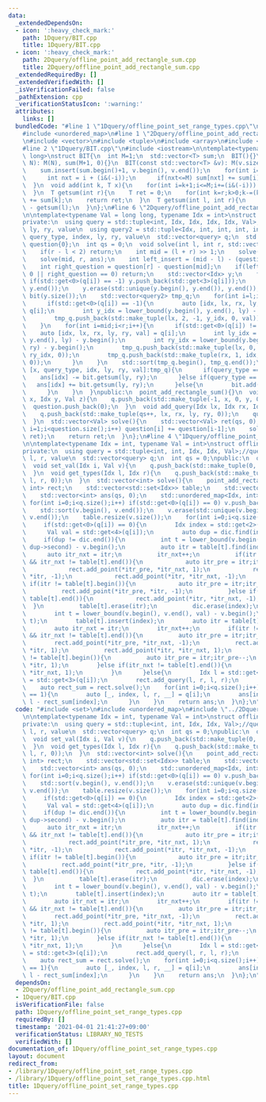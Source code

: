 ```yaml
---
data:
  _extendedDependsOn:
  - icon: ':heavy_check_mark:'
    path: 1Dquery/BIT.cpp
    title: 1Dquery/BIT.cpp
  - icon: ':heavy_check_mark:'
    path: 2Dquery/offline_point_add_rectangle_sum.cpp
    title: 2Dquery/offline_point_add_rectangle_sum.cpp
  _extendedRequiredBy: []
  _extendedVerifiedWith: []
  _isVerificationFailed: false
  _pathExtension: cpp
  _verificationStatusIcon: ':warning:'
  attributes:
    links: []
  bundledCode: "#line 1 \"1Dquery/offline_point_set_range_types.cpp\"\n#include <set>\n\
    #include <unordered_map>\n#line 1 \"2Dquery/offline_point_add_rectangle_sum.cpp\"\
    \n#include <vector>\n#include <tuple>\n#include <array>\n#include <algorithm>\n\
    #line 2 \"1Dquery/BIT.cpp\"\n#include <iostream>\n\ntemplate<typename T = long\
    \ long>\nstruct BIT{\n  int M=1;\n  std::vector<T> sum;\n  BIT(){}\n  BIT(int\
    \ N): M(N), sum(M+1, 0){}\n  BIT(const std::vector<T> &v): M(v.size()), sum(1){\n\
    \    sum.insert(sum.begin()+1, v.begin(), v.end());\n    for(int i=1;i<=v.size();i++){\n\
    \      int nxt = i + (i&(-i));\n      if(nxt<=M) sum[nxt] += sum[i];\n    }\n\
    \  }\n  void add(int k, T x){\n    for(int i=k+1;i<=M;i+=(i&(-i))) sum[i] += x;\n\
    \  }\n  T getsum(int r){\n    T ret = 0;\n    for(int k=r;k>0;k-=(k&(-k))) ret\
    \ += sum[k];\n    return ret;\n  }\n  T getsum(int l, int r){\n    return getsum(r)\
    \ - getsum(l);\n  }\n};\n#line 6 \"2Dquery/offline_point_add_rectangle_sum.cpp\"\
    \n\ntemplate<typename Val = long long, typename Idx = int>\nstruct point_add_rectangle_sum{\n\
    private:\n  using query = std::tuple<int, Idx, Idx, Idx, Idx, Val>;//index, x,\
    \ ly, ry, value\n  using query2 = std::tuple<Idx, int, int, int, int, Val>;//x,\
    \ query_type, index, ly, ry, value\n  std::vector<query> q;\n  std::vector<int>\
    \ question{0};\n  int qs = 0;\n  void solve(int l, int r, std::vector<Val> &ans){\n\
    \    if(r - l < 2) return;\n    int mid = (l + r) >> 1;\n    solve(l, mid, ans);\n\
    \    solve(mid, r, ans);\n    int left_insert = (mid - l) - (question[mid] - question[l]);\n\
    \    int right_question = question[r] - question[mid];\n    if(left_insert ==\
    \ 0 || right_question == 0) return;\n    std::vector<Idx> y;\n    for(int i=l;i<mid;i++)\
    \ if(std::get<0>(q[i]) == -1) y.push_back(std::get<3>(q[i]));\n    std::sort(y.begin(),\
    \ y.end());\n    y.erase(std::unique(y.begin(), y.end()), y.end());\n    BIT<Val>\
    \ bit(y.size());\n    std::vector<query2> tmp_q;\n    for(int i=l;i<mid;i++){\n\
    \      if(std::get<0>(q[i]) == -1){\n        auto [idx, lx, rx, ly, ry, val] =\
    \ q[i];\n        int y_idx = lower_bound(y.begin(), y.end(), ly) - y.begin();\n\
    \        tmp_q.push_back(std::make_tuple(lx, 2, -1, y_idx, 0, val));\n      }\n\
    \    }\n    for(int i=mid;i<r;i++){\n      if(std::get<0>(q[i]) != -1){\n    \
    \    auto [idx, lx, rx, ly, ry, val] = q[i];\n        int ly_idx = lower_bound(y.begin(),\
    \ y.end(), ly) - y.begin();\n        int ry_idx = lower_bound(y.begin(), y.end(),\
    \ ry) - y.begin();\n        tmp_q.push_back(std::make_tuple(lx, 0, idx, ly_idx,\
    \ ry_idx, 0));\n        tmp_q.push_back(std::make_tuple(rx, 1, idx, ly_idx, ry_idx,\
    \ 0));\n      }\n    }\n    std::sort(tmp_q.begin(), tmp_q.end());\n    for(auto\
    \ [x, query_type, idx, ly, ry, val]:tmp_q){\n      if(query_type == 0){\n    \
    \    ans[idx] -= bit.getsum(ly, ry);\n      }else if(query_type == 1){\n     \
    \   ans[idx] += bit.getsum(ly, ry);\n      }else{\n        bit.add(ly, val);\n\
    \      }\n    }\n  }\npublic:\n  point_add_rectangle_sum(){}\n  void add_point(Idx\
    \ x, Idx y, Val z){\n    q.push_back(std::make_tuple(-1, x, 0, y, 0, z));\n  \
    \  question.push_back(0);\n  }\n  void add_query(Idx lx, Idx rx, Idx ly, Idx ry){\n\
    \    q.push_back(std::make_tuple(qs++, lx, rx, ly, ry, 0));\n    question.push_back(1);\n\
    \  }\n  std::vector<Val> solve(){\n    std::vector<Val> ret(qs, 0);\n    for(int\
    \ i=1;i<question.size();i++) question[i] += question[i-1];\n    solve(0, q.size(),\
    \ ret);\n    return ret;\n  }\n};\n#line 4 \"1Dquery/offline_point_set_range_types.cpp\"\
    \n\ntemplate<typename Idx = int, typename Val = int>\nstruct offline_point_set_range_types{\n\
    private:\n  using query = std::tuple<int, int, Idx, Idx, Val>;//query_type, index,\
    \ l, r, value\n  std::vector<query> q;\n  int qs = 0;\npublic:\n  offline_point_set_range_types(){}\n\
    \  void set_val(Idx i, Val v){\n    q.push_back(std::make_tuple(0, 0, i, 0, v));\n\
    \  }\n  void get_types(Idx l, Idx r){\n    q.push_back(std::make_tuple(1, qs++,\
    \ l, r, 0));\n  }\n  std::vector<int> solve(){\n    point_add_rectangle_sum<Idx,\
    \ int> rect;\n    std::vector<std::set<Idx>> table;\n    std::vector<Val> v;\n\
    \    std::vector<int> ans(qs, 0);\n    std::unordered_map<Idx, int> dic;\n   \
    \ for(int i=0;i<q.size();i++) if(std::get<0>(q[i]) == 0) v.push_back(std::get<4>(q[i]));\n\
    \    std::sort(v.begin(), v.end());\n    v.erase(std::unique(v.begin(), v.end()),\
    \ v.end());\n    table.resize(v.size());\n    for(int i=0;i<q.size();i++){\n \
    \     if(std::get<0>(q[i]) == 0){\n        Idx index = std::get<2>(q[i]);\n  \
    \      Val val = std::get<4>(q[i]);\n        auto dup = dic.find(index);\n   \
    \     if(dup != dic.end()){\n          int t = lower_bound(v.begin(), v.end(),\
    \ dup->second) - v.begin();\n          auto itr = table[t].find(index);\n    \
    \      auto itr_nxt = itr;\n          itr_nxt++;\n          if(itr != table[t].begin()\
    \ && itr_nxt != table[t].end()){\n            auto itr_pre = itr;itr_pre--;\n\
    \            rect.add_point(*itr_pre, *itr_nxt, 1);\n            rect.add_point(*itr_pre,\
    \ *itr, -1);\n            rect.add_point(*itr, *itr_nxt, -1);\n          }else\
    \ if(itr != table[t].begin()){\n            auto itr_pre = itr;itr_pre--;\n  \
    \          rect.add_point(*itr_pre, *itr, -1);\n          }else if(itr_nxt !=\
    \ table[t].end()){\n            rect.add_point(*itr, *itr_nxt, -1);\n        \
    \  }\n          table[t].erase(itr);\n          dic.erase(index);\n        }\n\
    \        int t = lower_bound(v.begin(), v.end(), val) - v.begin();\n        dic.emplace(index,\
    \ t);\n        table[t].insert(index);\n        auto itr = table[t].find(index);\n\
    \        auto itr_nxt = itr;\n        itr_nxt++;\n        if(itr != table[t].begin()\
    \ && itr_nxt != table[t].end()){\n          auto itr_pre = itr;itr_pre--;\n  \
    \        rect.add_point(*itr_pre, *itr_nxt, -1);\n          rect.add_point(*itr_pre,\
    \ *itr, 1);\n          rect.add_point(*itr, *itr_nxt, 1);\n        }else if(itr\
    \ != table[t].begin()){\n          auto itr_pre = itr;itr_pre--;\n          rect.add_point(*itr_pre,\
    \ *itr, 1);\n        }else if(itr_nxt != table[t].end()){\n          rect.add_point(*itr,\
    \ *itr_nxt, 1);\n        }\n      }else{\n        Idx l = std::get<2>(q[i]), r\
    \ = std::get<3>(q[i]);\n        rect.add_query(l, r, l, r);\n      }\n    }\n\
    \    auto rect_sum = rect.solve();\n    for(int i=0;i<q.size();i++){\n      if(std::get<0>(q[i])\
    \ == 1){\n        auto [_, index, l, r, __] = q[i];\n        ans[index] = r -\
    \ l - rect_sum[index];\n      }\n    }\n    return ans;\n  }\n};\n"
  code: "#include <set>\n#include <unordered_map>\n#include \"../2Dquery/offline_point_add_rectangle_sum.cpp\"\
    \n\ntemplate<typename Idx = int, typename Val = int>\nstruct offline_point_set_range_types{\n\
    private:\n  using query = std::tuple<int, int, Idx, Idx, Val>;//query_type, index,\
    \ l, r, value\n  std::vector<query> q;\n  int qs = 0;\npublic:\n  offline_point_set_range_types(){}\n\
    \  void set_val(Idx i, Val v){\n    q.push_back(std::make_tuple(0, 0, i, 0, v));\n\
    \  }\n  void get_types(Idx l, Idx r){\n    q.push_back(std::make_tuple(1, qs++,\
    \ l, r, 0));\n  }\n  std::vector<int> solve(){\n    point_add_rectangle_sum<Idx,\
    \ int> rect;\n    std::vector<std::set<Idx>> table;\n    std::vector<Val> v;\n\
    \    std::vector<int> ans(qs, 0);\n    std::unordered_map<Idx, int> dic;\n   \
    \ for(int i=0;i<q.size();i++) if(std::get<0>(q[i]) == 0) v.push_back(std::get<4>(q[i]));\n\
    \    std::sort(v.begin(), v.end());\n    v.erase(std::unique(v.begin(), v.end()),\
    \ v.end());\n    table.resize(v.size());\n    for(int i=0;i<q.size();i++){\n \
    \     if(std::get<0>(q[i]) == 0){\n        Idx index = std::get<2>(q[i]);\n  \
    \      Val val = std::get<4>(q[i]);\n        auto dup = dic.find(index);\n   \
    \     if(dup != dic.end()){\n          int t = lower_bound(v.begin(), v.end(),\
    \ dup->second) - v.begin();\n          auto itr = table[t].find(index);\n    \
    \      auto itr_nxt = itr;\n          itr_nxt++;\n          if(itr != table[t].begin()\
    \ && itr_nxt != table[t].end()){\n            auto itr_pre = itr;itr_pre--;\n\
    \            rect.add_point(*itr_pre, *itr_nxt, 1);\n            rect.add_point(*itr_pre,\
    \ *itr, -1);\n            rect.add_point(*itr, *itr_nxt, -1);\n          }else\
    \ if(itr != table[t].begin()){\n            auto itr_pre = itr;itr_pre--;\n  \
    \          rect.add_point(*itr_pre, *itr, -1);\n          }else if(itr_nxt !=\
    \ table[t].end()){\n            rect.add_point(*itr, *itr_nxt, -1);\n        \
    \  }\n          table[t].erase(itr);\n          dic.erase(index);\n        }\n\
    \        int t = lower_bound(v.begin(), v.end(), val) - v.begin();\n        dic.emplace(index,\
    \ t);\n        table[t].insert(index);\n        auto itr = table[t].find(index);\n\
    \        auto itr_nxt = itr;\n        itr_nxt++;\n        if(itr != table[t].begin()\
    \ && itr_nxt != table[t].end()){\n          auto itr_pre = itr;itr_pre--;\n  \
    \        rect.add_point(*itr_pre, *itr_nxt, -1);\n          rect.add_point(*itr_pre,\
    \ *itr, 1);\n          rect.add_point(*itr, *itr_nxt, 1);\n        }else if(itr\
    \ != table[t].begin()){\n          auto itr_pre = itr;itr_pre--;\n          rect.add_point(*itr_pre,\
    \ *itr, 1);\n        }else if(itr_nxt != table[t].end()){\n          rect.add_point(*itr,\
    \ *itr_nxt, 1);\n        }\n      }else{\n        Idx l = std::get<2>(q[i]), r\
    \ = std::get<3>(q[i]);\n        rect.add_query(l, r, l, r);\n      }\n    }\n\
    \    auto rect_sum = rect.solve();\n    for(int i=0;i<q.size();i++){\n      if(std::get<0>(q[i])\
    \ == 1){\n        auto [_, index, l, r, __] = q[i];\n        ans[index] = r -\
    \ l - rect_sum[index];\n      }\n    }\n    return ans;\n  }\n};\n"
  dependsOn:
  - 2Dquery/offline_point_add_rectangle_sum.cpp
  - 1Dquery/BIT.cpp
  isVerificationFile: false
  path: 1Dquery/offline_point_set_range_types.cpp
  requiredBy: []
  timestamp: '2021-04-01 21:41:27+09:00'
  verificationStatus: LIBRARY_NO_TESTS
  verifiedWith: []
documentation_of: 1Dquery/offline_point_set_range_types.cpp
layout: document
redirect_from:
- /library/1Dquery/offline_point_set_range_types.cpp
- /library/1Dquery/offline_point_set_range_types.cpp.html
title: 1Dquery/offline_point_set_range_types.cpp
---
```

